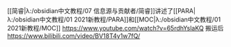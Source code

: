 [[简睿|λ:/obsidian中文教程/07 信息源与贡献者/简睿]]讲述了[[PARA|λ:/obsidian中文教程/01 2021新教程/PARA]]和[[MOC|λ:/obsidian中文教程/01 2021新教程/MOC]]
https://www.youtube.com/watch?v=65rdhYslaKQ
搬运后
https://www.bilibili.com/video/BV18T4y1w7fQ/
